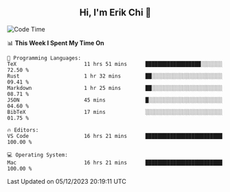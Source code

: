 <h2 align="center"> Hi, I'm Erik Chi 👋 </h2>

<table>
    
<!--START_SECTION:waka-->
![Code Time](http://img.shields.io/badge/Code%20Time-2%2C603%20hrs%2037%20mins-blue)

📊 **This Week I Spent My Time On** 

```text
💬 Programming Languages: 
TeX                      11 hrs 51 mins      ██████████████████░░░░░░░   72.50 % 
Rust                     1 hr 32 mins        ██░░░░░░░░░░░░░░░░░░░░░░░   09.41 % 
Markdown                 1 hr 25 mins        ██░░░░░░░░░░░░░░░░░░░░░░░   08.71 % 
JSON                     45 mins             █░░░░░░░░░░░░░░░░░░░░░░░░   04.60 % 
BibTeX                   17 mins             ░░░░░░░░░░░░░░░░░░░░░░░░░   01.75 % 

🔥 Editors: 
VS Code                  16 hrs 21 mins      █████████████████████████   100.00 % 

💻 Operating System: 
Mac                      16 hrs 21 mins      █████████████████████████   100.00 % 
```


 Last Updated on 05/12/2023 20:19:11 UTC
<!--END_SECTION:waka-->
</td></tr>
</table>